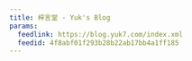 ```yaml
---
title: 梓言堂 - Yuk's Blog
params:
  feedlink: https://blog.yuk7.com/index.xml
  feedid: 4f8abf01f293b28b22ab17bb4a1ff185
---
```


